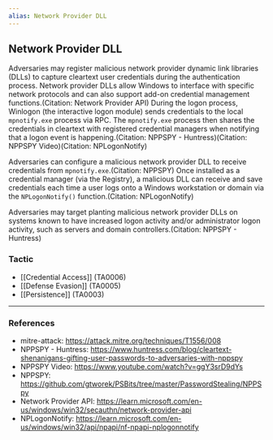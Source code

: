 ```yaml
---
alias: Network Provider DLL
---
```


## Network Provider DLL

Adversaries may register malicious network provider dynamic link libraries (DLLs) to capture cleartext user credentials during the authentication process. Network provider DLLs allow Windows to interface with specific network protocols and can also support add-on credential management functions.(Citation: Network Provider API) During the logon process, Winlogon (the interactive logon module) sends credentials to the local `mpnotify.exe` process via RPC. The `mpnotify.exe` process then shares the credentials in cleartext with registered credential managers when notifying that a logon event is happening.(Citation: NPPSPY - Huntress)(Citation: NPPSPY Video)(Citation: NPLogonNotify) 

Adversaries can configure a malicious network provider DLL to receive credentials from `mpnotify.exe`.(Citation: NPPSPY) Once installed as a credential manager (via the Registry), a malicious DLL can receive and save credentials each time a user logs onto a Windows workstation or domain via the `NPLogonNotify()` function.(Citation: NPLogonNotify)

Adversaries may target planting malicious network provider DLLs on systems known to have increased logon activity and/or administrator logon activity, such as servers and domain controllers.(Citation: NPPSPY - Huntress)


### Tactic

- [[Credential Access]] (TA0006)
- [[Defense Evasion]] (TA0005)
- [[Persistence]] (TA0003)


---
### References

- mitre-attack: https://attack.mitre.org/techniques/T1556/008
- NPPSPY - Huntress: https://www.huntress.com/blog/cleartext-shenanigans-gifting-user-passwords-to-adversaries-with-nppspy
- NPPSPY Video: https://www.youtube.com/watch?v=ggY3srD9dYs
- NPPSPY: https://github.com/gtworek/PSBits/tree/master/PasswordStealing/NPPSpy
- Network Provider API: https://learn.microsoft.com/en-us/windows/win32/secauthn/network-provider-api
- NPLogonNotify: https://learn.microsoft.com/en-us/windows/win32/api/npapi/nf-npapi-nplogonnotify
